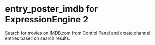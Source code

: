 # entry_poster_imdb for ExpressionEngine 2

Search for movies on IMDB.com from Control Panel and create channel entries based on search results.
